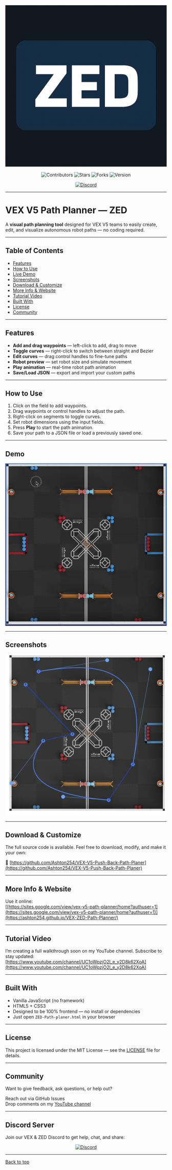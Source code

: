 <!-- Banner Image -->
<img src="docs/assets/zed-logo.png" alt="VEX V5 Path Planner — ZED" />

<p align="center">
  <img src="https://img.shields.io/github/contributors/Ashton254/VEX-V5-Push-Back-Path-Planer?style=for-the-badge&color=4c1" alt="Contributors" />
  <img src="https://img.shields.io/github/stars/Ashton254/VEX-V5-Push-Back-Path-Planer?style=for-the-badge&color=blue" alt="Stars" />
  <img src="https://img.shields.io/github/forks/Ashton254/VEX-V5-Push-Back-Path-Planer?style=for-the-badge&color=orange" alt="Forks" />
  <img src="https://img.shields.io/badge/version-v1.0.0-purple?style=for-the-badge" alt="Version" />
<p align="center">
  <a href="https://discord.gg/gQxwtWSMk5">
    <img src="https://img.shields.io/discord/1362603405725536407?label=Join%20our%20Discord&logo=discord&style=for-the-badge&color=5865F2" alt="Discord">
  </a>
</p>

  
</p>


---

# VEX V5 Path Planner — ZED

A **visual path planning tool** designed for VEX V5 teams to easily create, edit, and visualize autonomous robot paths — no coding required.

---

## Table of Contents

- [Features](#features)
- [How to Use](#how-to-use)
- [Live Demo](#-live-demo)
- [Screenshots](#screenshots)
- [Download & Customize](#download--customize)
- [More Info & Website](#more-info--website)
- [Tutorial Video](#tutorial-video)
- [Built With](#built-with)
- [License](#license)
- [Community](#community)

---

## Features

- **Add and drag waypoints** — left-click to add, drag to move  
- **Toggle curves** — right-click to switch between straight and Bezier  
- **Edit curves** — drag control handles to fine-tune paths  
- **Robot preview** — set robot size and simulate movement  
- **Play animation** — real-time robot path animation  
- **Save/Load JSON** — export and import your custom paths

---

## How to Use

1. Click on the field to add waypoints.  
2. Drag waypoints or control handles to adjust the path.  
3. Right-click on segments to toggle curves.  
4. Set robot dimensions using the input fields.  
5. Press **Play** to start the path animation.  
6. Save your path to a JSON file or load a previously saved one.

---

## Demo

<p align="center">
  <img src="docs/assets/ZED-DEMO.gif" alt="ZED Path Planner Demo" width="700" />
</p>

---

## Screenshots

<p align="center">
  <img src="docs/assets/ZED-path-planner-1.png" alt="Screenshot 1" width="600" />
</p>

---

## Download & Customize

The full source code is available. Feel free to download, modify, and make it your own:

🔗 [https://github.com/Ashton254/VEX-V5-Push-Back-Path-Planer](https://github.com/Ashton254/VEX-V5-Push-Back-Path-Planer)

---

## More Info & Website

 Use it online:  
[[https://sites.google.com/view/vex-v5-path-planner/home?authuser=1](https://sites.google.com/view/vex-v5-path-planner/home?authuser=1)](https://ashton254.github.io/VEX-ZED-Path-Planner/)

---

## Tutorial Video

I’m creating a full walkthrough soon on my YouTube channel. Subscribe to stay updated:  
[https://www.youtube.com/channel/UC1oWpzjO2l_e_y2D8k62XoA](https://www.youtube.com/channel/UC1oWpzjO2l_e_y2D8k62XoA)

---

## Built With

- Vanilla JavaScript (no framework)
- HTML5 + CSS3
- Designed to be 100% frontend — no install or dependencies
- Just open `ZED-Path-planer.html` in your browser

---

## License

This project is licensed under the MIT License — see the [LICENSE](LICENSE) file for details.

---

## Community

Want to give feedback, ask questions, or help out?

Reach out via GitHub Issues  
Drop comments on my [YouTube channel](https://www.youtube.com/channel/UC1oWpzjO2l_e_y2D8k62XoA)

---

## Discord Server

Join our VEX & ZED Discord to get help, chat, and share:

<p align="center">
  <a href="https://discord.gg/gQxwtWSMk5" target="_blank">
    <img src="https://img.shields.io/discord/1362603405725536407?style=for-the-badge&logo=discord&logoColor=white" alt="Discord" />
  </a>
</p>


---

[Back to top](#readme)
